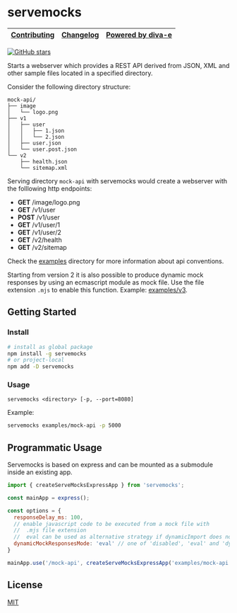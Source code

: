 # servemocks

| [Contributing](/CONTRIBUTING.md) | [Changelog](/CHANGELOG.md) | [Powered by diva-e](https://www.diva-e.com) |
|----------------------------------|----------------------------|---------------------------------------------|

[![GitHub stars](https://img.shields.io/github/stars/diva-e/servemocks.svg?style=social&label=Star)](https://github.com/diva-e/servemocks)

Starts a webserver which provides a REST API derived from JSON, XML and other sample files located in a specified directory.

Consider the following directory structure:

```plantuml
mock-api/
├── image
│   └── logo.png
├── v1
│   ├── user
│   │   ├── 1.json
│   │   └── 2.json
│   ├── user.json
│   └── user.post.json
└── v2
    ├── health.json
    └── sitemap.xml
```

Serving directory `mock-api` with servemocks would create a webserver with the folllowing http endpoints:

* **GET**   /image/logo.png
* **GET**   /v1/user
* **POST**  /v1/user
* **GET**   /v1/user/1
* **GET**   /v1/user/2
* **GET**   /v2/health
* **GET**   /v2/sitemap

Check the [examples](https://github.com/diva-e/servemocks/tree/main/examples) directory for more information about api conventions.

Starting from version 2 it is also possible to produce dynamic mock responses by using an ecmascript module
as mock file. Use the file extension `.mjs` to enable this function.
Example: [examples/v3](https://github.com/diva-e/servemocks/tree/main/examples/v3).

## Getting Started

### Install

```bash
# install as global package
npm install -g servemocks
# or project-local
npm add -D servemocks
```

### Usage

```plain
servemocks <directory> [-p, --port=8080]
```

Example:

```bash
servemocks examples/mock-api -p 5000
```

## Programmatic Usage

Servemocks is based on express and can be mounted as a submodule inside an existing app.

```js
import { createServeMocksExpressApp } from 'servemocks';

const mainApp = express();

const options = {
  responseDelay_ms: 100,
  // enable javascript code to be executed from a mock file with 
  //  .mjs file extension
  //  eval can be used as alternative strategy if dynamicImport does not work
  dynamicMockResponsesMode: 'eval' // one of 'disabled', 'eval' and 'dynamicImport'
}

mainApp.use('/mock-api', createServeMocksExpressApp('examples/mock-api', options))
```

## License

[MIT](LICENSE)
